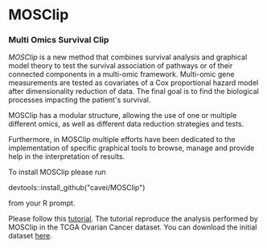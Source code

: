 # MOSClip
### Multi Omics Survival Clip

_MOSClip_ is a new method that combines survival analysis and graphical model theory to test the survival association of pathways or of their connected components in a multi-omic framework.
Multi-omic gene measurements are tested as covariates of a Cox proportional hazard model after dimensionality reduction of data.
The final goal is to find the biological processes impacting the patient's survival. 

MOSClip has a modular structure, allowing the use of one or multiple different omics, as well as different data reduction strategies and tests.

Furthermore, in MOSClip multiple efforts have been dedicated to the implementation of specific graphical tools to browse,
manage and provide help in the interpretation of results.

To install MOSClip please run 

devtools::install_github("cavei/MOSClip")

from your R prompt.


Please follow this [tutorial](https://cavei.github.io/). The tutorial reproduce the analysis performed by MOSClip in the TCGA Ovarian Cancer dataset. You can download the initial dataset [here](https://github.com/cavei/example-datasets).

